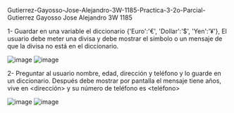 Gutierrez-Gayosso-Jose-Alejandro-3W-1185-Practica-3-2o-Parcial-
Gutierrez Gayosso Jose Alejandro 3W 1185

1- Guardar en una variable el diccionario {'Euro':'€', 'Dollar':'$', 'Yen':'¥'}, 
El usuario debe meter una divisa y debe mostrar el símbolo o un mensaje de que la divisa no está en el diccionario.

![image](https://github.com/user-attachments/assets/d83d680c-a393-4cf0-926b-89a03d32b4b6)
![image](https://github.com/user-attachments/assets/4d01a669-e225-40b4-b586-f19c88c5fd77)

2- Preguntar al usuario nombre, edad, dirección y teléfono y lo guarde en un diccionario. 
Después debe mostrar por pantalla el mensaje 
<nombre>  tiene <edad> años, vive en <dirección> y su número de teléfono es <teléfono>

![image](https://github.com/user-attachments/assets/7f0e3e20-eac6-4ed9-868e-3cc8172e2133)
![image](https://github.com/user-attachments/assets/40fd0406-6cad-4c58-83f7-1083be3fecc6)

